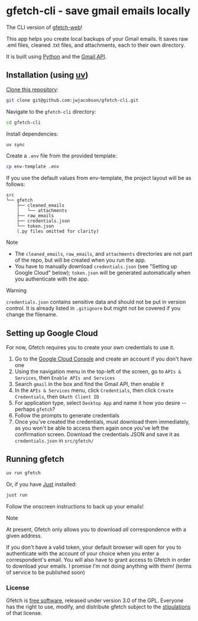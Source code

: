 # gfetch-cli - save gmail emails locally

The CLI version of [gfetch-web](https://github.com/jwjacobson/gfetch-web)!

This app helps you create local backups of your Gmail emails. It saves raw .eml files, cleaned .txt files, and attachments, each to their own directory.

 It is built using [Python](https://www.python.org/) and the [Gmail API](https://developers.google.com/workspace/gmail/api/reference/rest).

## Installation (using [uv](https://docs.astral.sh/uv/))
[Clone this repository](https://docs.github.com/en/repositories/creating-and-managing-repositories/cloning-a-repository):
```bash
git clone git@github.com:jwjacobson/gfetch-cli.git
```
Navigate to the `gfetch-cli` directory:
```bash
cd gfetch-cli
```
Install dependencies:
```bash
uv sync
```
Create a `.env` file from the provided template:
```bash
cp env-template .env
```
If you use the default values from env-template, the project layout will be as follows:
```
src
└── gfetch
    ├── cleaned_emails
    │   └── attachments
    ├── raw_emails
    ├── credentials.json
    └── token.json
    (.py files omitted for clarity)
```
> [!NOTE]
> - The `cleaned_emails`, `raw_emails`, and `attachments` directories are not part of the repo, but will be created when you run the app.
> - You have to manually download `credentials.json` (see "Setting up Google Cloud" below); `token.json` will be generated automatically when you authenticate with the app.

> [!WARNING]
> `credentials.json` contains sensitive data and should not be put in version control. It is already listed in `.gitignore` but might not be covered if you change the filename.

## Setting up Google Cloud
For now, Gfetch requires you to create your own credentials to use it.

1. Go to the [Google Cloud Console](https://console.cloud.google.com/welcome/) and create an account if you don't have one
2. Using the navigation menu in the top-left of the screen, go to ```APIs & Services```, then ```Enable APIs and Services```
3. Search ```gmail``` in the box and find the Gmail API, then enable it
4. In the ```APIs & Services``` menu, click ```Credentials```, then click ```Create Credentials```, then ```OAuth Client ID```
5. For application type, select `Desktop App` and name it how you desire -- perhaps `gfetch`?
6. Follow the prompts to generate credentials
7. Once you've created the credentials, must download them immediately, as you won't be able to access them again once you've left the confirmation screen.  Download the credentials JSON and save it as `credentials.json` in `src/gfetch/`

## Running gfetch
```bash
uv run gfetch
```
Or, if you have [Just](https://github.com/casey/just) installed:
```bash
just run
```
Follow the onscreen instructions to back up your emails!

> [!NOTE]
> At present, Gfetch only allows you to download *all* correspondence with a given address.

If you don't have a valid token, your default browser will open for you to authenticate with the account of your choice when you enter a correspondent's email. You will also have to grant access to Gfetch in order to download your emails. I promise I'm not doing anything with them! (terms of service to be published soon)

### License
Gfetch is [free software](https://www.fsf.org/about/what-is-free-software), released under version 3.0 of the GPL. Everyone has the right to use, modify, and distribute gfetch subject to the [stipulations](https://github.com/jwjacobson/gfetch-cli/blob/main/LICENSE) of that license.

